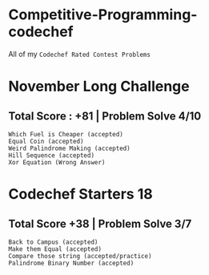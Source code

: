 # Competitive-Programming-codechef
All of my `Codechef Rated Contest Problems`

# November Long Challenge
## Total Score : +81 | Problem Solve 4/10
   `Which Fuel is Cheaper (accepted)`  
   `Equal Coin (accepted)`  
   `Weird Palindrome Making (accepted)`  
   `Hill Sequence (accepted)`  
   `Xor Equation (Wrong Answer)`

# Codechef Starters 18
## Total Score +38 | Problem Solve 3/7
   `Back to Campus (accepted)`  
   `Make them Equal (accepted)`   
   `Compare those string (accepted/practice)`  
   `Palindrome Binary Number (accepted)`  
   
